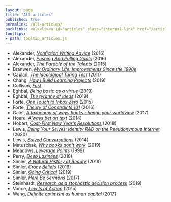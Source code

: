 ```yaml
---
layout: page
title: "All articles"
published: true
permalink: /all-articles/
backlinks: <ul><li><a id="articles" class="internal-link" href="/articles/">Articles</a></li></ul>
tooltips: 
- path: tooltip_articles.js
---
```


* Alexander, *[Nonfiction Writing Advice](https://slatestarcodex.com/2016/02/20/writing-advice/)* (2016)
* Alexander, *[Pushing And Pulling Goals](https://slatestarcodex.com/2016/07/18/pushing-and-pulling-goals/)* (2016)
* Alexander, *[The Parable of the Talents](https://slatestarcodex.com/2015/01/31/the-parable-of-the-talents/)* (2015)
* Branwen, *[My Ordinary LIfe: Improvements Since the 1990s](https://www.gwern.net/Improvements)* 
* Caplan, *[The Ideological Turing Test](https://www.econlib.org/archives/2011/06/the_ideological.html)* (2011)
* Chang, *[How I Build Learning Projects](https://medium.com/@rchang/how-i-build-learning-projects-part-i-54dbaad68961)* (2019)
* Collison, *[Fast](https://patrickcollison.com/fast)* 
* Eghbal, *[Being basic as a virtue](https://nadiaeghbal.com/basic)* (2019)
* Eghbal, *[The tyranny of ideas](https://nadiaeghbal.com/ideas)* (2019)
* Forte, *[One Touch to Inbox Zero](https://fortelabs.co/blog/one-touch-to-inbox-zero/)* (2015)
* Forte, *[Theory of Constraints 101](https://fortelabs.co/blog/theory-of-constraints-101-table-of-contents/)* (2016)
* Galef, *[A taxonomy of ways books change your worldview](https://juliagalef.com/2017/01/06/a-taxonomy-of-books-that-change-your-worldview/)* (2017)
* Hoare, *[Always bet on text](https://graydon2.dreamwidth.org/193447.html)* (2014)
* Hobart, *[Cost-First New Year's Resolutions](https://medium.com/@byrnehobart/cost-first-new-years-resolutions-6bb30393201d)* (2018)
* Lewis, *[Being Your Selves: Identity R&D on the Pseudonymous Internet](https://aaronzlewis.com/blog/2020/02/18/being-your-selves-identity-r-and-d-on-the-pseudonymous-internet/)* (2020)
* Lewis, *[Solved Conversations](https://aaronzlewis.com/blog/2014/06/01/solved-conversations/)* (2014)
* Matuschak, *[Why books don't work](https://andymatuschak.org/books/)* (2019)
* Meadows, *[Leverage Points](http://donellameadows.org/archives/leverage-points-places-to-intervene-in-a-system/)* (1999)
* Perry, *[Deep Laziness](https://www.ribbonfarm.com/2018/04/06/deep-laziness/)* (2018)
* Simler, *[A Natural History of Beauty](https://meltingasphalt.com/a-natural-history-of-beauty/)* (2018)
* Simler, *[Crony Beliefs](https://meltingasphalt.com/crony-beliefs/)* (2016)
* Simler, *[Going Critical](https://meltingasphalt.com/going-critical/)* (2019)
* Simler, *[Here Be Sermons](https://meltingasphalt.com/here-be-sermons/)* (2017)
* Steinhardt, *[Research as a stochastic decision process](https://cs.stanford.edu/~jsteinhardt/ResearchasaStochasticDecisionProcess.html)* (2019)
* Vance, *[Levels of Action](https://www.lesswrong.com/posts/guDcrPqLsnhEjrPZj/levels-of-action)* (2015)
* Wang, *[Definite optimism as human capital](https://danwang.co/definite-optimism-as-human-capital/)* (2017)

